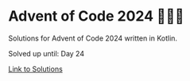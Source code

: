 # Advent of Code 2024 🎄🌟🎅
Solutions for Advent of Code 2024 written in Kotlin.

Solved up until: Day 24

[Link to Solutions](https://github.com/patrick-elmquist/Advent-of-Code-2024/tree/main/src/main/kotlin)
